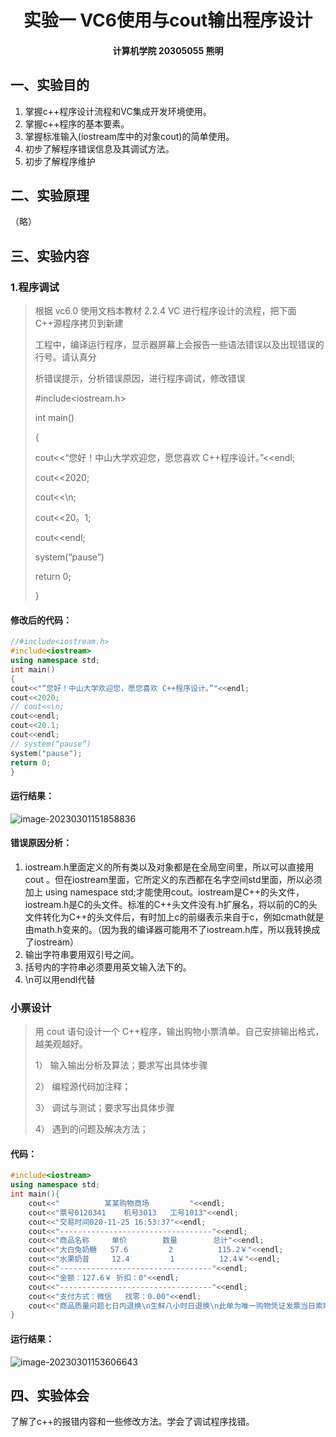 <h1><center>实验一  VC6使用与cout输出程序设计</center></h>
<h4><center>计算机学院 20305055 熊明</center></h4>

## 一、实验目的

1. 掌握c++程序设计流程和VC集成开发环境使用。
2. 掌握c++程序的基本要素。
3. 掌握标准输入(iostream库中的对象cout)的简单使用。
4. 初步了解程序错误信息及其调试方法。
5. 初步了解程序维护

## 二、实验原理

（略）

## 三、实验内容

### 1.程序调试

> 根据 vc6.0 使用文档本教材 2.2.4 VC 进行程序设计的流程，把下面 C++源程序拷贝到新建
>
> 工程中，编译运行程序，显示器屏幕上会报告一些语法错误以及出现错误的行号。请认真分
>
> 析错误提示，分析错误原因，进行程序调试，修改错误
>
> \#include<iostream.h> 
>
> int main() 
>
> { 
>
> cout<<“您好！中山大学欢迎您，愿您喜欢 C++程序设计。”<<endl; 
>
> cout<<2020; 
>
> cout<<\n; 
>
> cout<<20。1; 
>
> cout<<endl; 
>
> system(“pause”)
>
> return 0;
>
> }

#### 修改后的代码：

```c++
//#include<iostream.h>
#include<iostream>
using namespace std;
int main() 
{ 
cout<<"“您好！中山大学欢迎您，愿您喜欢 C++程序设计。”"<<endl; 
cout<<2020; 
// cout<<\n; 
cout<<endl;
cout<<20.1; 
cout<<endl; 
// system(“pause”)
system("pause");
return 0;
}
```

#### 运行结果：

![image-20230301151858836](C:\Users\15989\AppData\Roaming\Typora\typora-user-images\image-20230301151858836.png)

#### 错误原因分析：

1. iostream.h里面定义的所有类以及对象都是在全局空间里，所以可以直接用cout 。但在iostream里面，它所定义的东西都在名字空间std里面，所以必须加上 using namespace std;才能使用cout。iostream是C++的头文件，iostream.h是C的头文件。标准的C++头文件没有.h扩展名，将以前的C的头文件转化为C++的头文件后，有时加上c的前缀表示来自于c，例如cmath就是由math.h变来的。（因为我的编译器可能用不了iostream.h库，所以我转换成了iostream）
2. 输出字符串要用双引号之间。
3. 括号内的字符串必须要用英文输入法下的。
4. \n可以用endl代替

### 小票设计

> 用 cout 语句设计一个 C++程序，输出购物小票清单。自己安排输出格式，越美观越好。
>
> 1） 输入输出分析及算法；要求写出具体步骤
>
> 2） 编程源代码加注释；
>
> 3） 调试与测试；要求写出具体步骤
>
> 4） 遇到的问题及解决方法；

#### 代码：

```c++
#include<iostream>
using namespace std;
int main(){
    cout<<"          某某购物商场         "<<endl;
    cout<<"票号0120341    机号3013   工号1013"<<endl;
    cout<<"交易时间020-11-25 16:53:37"<<endl;
    cout<<"----------------------------------"<<endl;
    cout<<"商品名称     单价        数量        总计"<<endl;
    cout<<"大白兔奶糖   57.6         2          115.2￥"<<endl;
    cout<<"水果奶昔     12.4         1          12.4￥"<<endl;
    cout<<"----------------------------------"<<endl;
    cout<<"金额：127.6￥ 折扣：0"<<endl;
    cout<<"----------------------------------"<<endl;
    cout<<"支付方式：微信   找零：0.00"<<endl;
    cout<<"商品质量问题七日内退换\n生鲜八小时日退换\n此单为唯一购物凭证发票当日索取"<<endl;
}
```

#### 运行结果：

![image-20230301153606643](C:\Users\15989\AppData\Roaming\Typora\typora-user-images\image-20230301153606643.png)

## 四、实验体会

了解了c++的报错内容和一些修改方法。学会了调试程序找错。